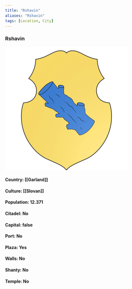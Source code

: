 ```yaml
---
title: "Rshavin"
aliases: "Rshavin"
tags: [Location, City]
---
```

### Rshavin
![](attachment/8fd46eaad2f637ab23be41482585eacc.svg)

#### Country: [[Garland]]

#### Culture: [[Slovan]]

#### Population: 12.371

#### Citadel: No

#### Capital: false

#### Port: No

#### Plaza: Yes

#### Walls: No

#### Shanty: No

#### Temple: No

